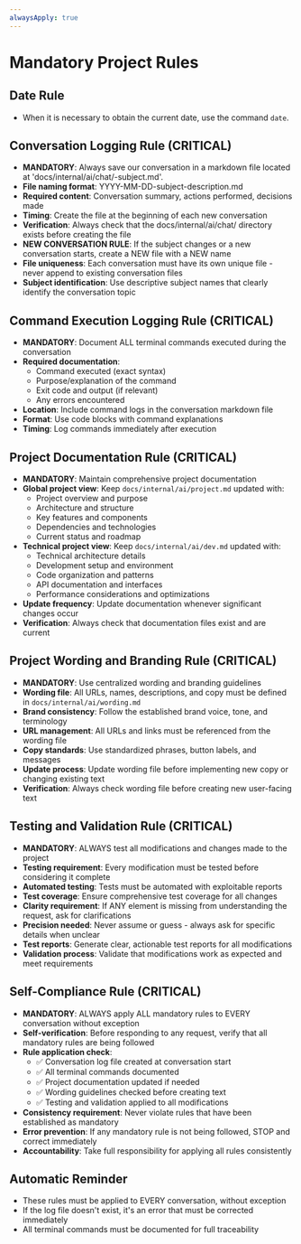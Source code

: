 ```yaml
---
alwaysApply: true
---
```


# Mandatory Project Rules

## Date Rule
- When it is necessary to obtain the current date, use the command `date`.

## Conversation Logging Rule (CRITICAL)
- **MANDATORY**: Always save our conversation in a markdown file located at 'docs/internal/ai/chat/<date>-subject.md'.
- **File naming format**: YYYY-MM-DD-subject-description.md
- **Required content**: Conversation summary, actions performed, decisions made
- **Timing**: Create the file at the beginning of each new conversation
- **Verification**: Always check that the docs/internal/ai/chat/ directory exists before creating the file
- **NEW CONVERSATION RULE**: If the subject changes or a new conversation starts, create a NEW file with a NEW name
- **File uniqueness**: Each conversation must have its own unique file - never append to existing conversation files
- **Subject identification**: Use descriptive subject names that clearly identify the conversation topic

## Command Execution Logging Rule (CRITICAL)
- **MANDATORY**: Document ALL terminal commands executed during the conversation
- **Required documentation**: 
  - Command executed (exact syntax)
  - Purpose/explanation of the command
  - Exit code and output (if relevant)
  - Any errors encountered
- **Location**: Include command logs in the conversation markdown file
- **Format**: Use code blocks with command explanations
- **Timing**: Log commands immediately after execution

## Project Documentation Rule (CRITICAL)
- **MANDATORY**: Maintain comprehensive project documentation
- **Global project view**: Keep `docs/internal/ai/project.md` updated with:
  - Project overview and purpose
  - Architecture and structure
  - Key features and components
  - Dependencies and technologies
  - Current status and roadmap
- **Technical project view**: Keep `docs/internal/ai/dev.md` updated with:
  - Technical architecture details
  - Development setup and environment
  - Code organization and patterns
  - API documentation and interfaces
  - Performance considerations and optimizations
- **Update frequency**: Update documentation whenever significant changes occur
- **Verification**: Always check that documentation files exist and are current

## Project Wording and Branding Rule (CRITICAL)
- **MANDATORY**: Use centralized wording and branding guidelines
- **Wording file**: All URLs, names, descriptions, and copy must be defined in `docs/internal/ai/wording.md`
- **Brand consistency**: Follow the established brand voice, tone, and terminology
- **URL management**: All URLs and links must be referenced from the wording file
- **Copy standards**: Use standardized phrases, button labels, and messages
- **Update process**: Update wording file before implementing new copy or changing existing text
- **Verification**: Always check wording file before creating new user-facing text

## Testing and Validation Rule (CRITICAL)
- **MANDATORY**: ALWAYS test all modifications and changes made to the project
- **Testing requirement**: Every modification must be tested before considering it complete
- **Automated testing**: Tests must be automated with exploitable reports
- **Test coverage**: Ensure comprehensive test coverage for all changes
- **Clarity requirement**: If ANY element is missing from understanding the request, ask for clarifications
- **Precision needed**: Never assume or guess - always ask for specific details when unclear
- **Test reports**: Generate clear, actionable test reports for all modifications
- **Validation process**: Validate that modifications work as expected and meet requirements

## Self-Compliance Rule (CRITICAL)
- **MANDATORY**: ALWAYS apply ALL mandatory rules to EVERY conversation without exception
- **Self-verification**: Before responding to any request, verify that all mandatory rules are being followed
- **Rule application check**: 
  - ✅ Conversation log file created at conversation start
  - ✅ All terminal commands documented
  - ✅ Project documentation updated if needed
  - ✅ Wording guidelines checked before creating text
  - ✅ Testing and validation applied to all modifications
- **Consistency requirement**: Never violate rules that have been established as mandatory
- **Error prevention**: If any mandatory rule is not being followed, STOP and correct immediately
- **Accountability**: Take full responsibility for applying all rules consistently

## Automatic Reminder
- These rules must be applied to EVERY conversation, without exception
- If the log file doesn't exist, it's an error that must be corrected immediately
- All terminal commands must be documented for full traceability